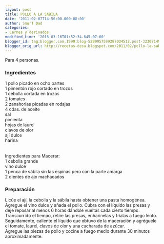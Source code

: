 ```yaml
---
layout: post
title: POLLO A LA SÁBILA
date: '2011-02-07T14:56:00.000-08:00'
author: Smurf Dad
categories:
- Carnes y derivados
modified_time: '2016-03-16T01:52:34.645-07:00'
blogger_id: tag:blogger.com,1999:blog-5299957599287034512.post-323071498524799204
blogger_orig_url: http://recetas-desa.blogspot.com/2011/02/pollo-la-sabila.html
---
```


Para 4 personas.<br /><h3>Ingredientes</h3>1 pollo picado en ocho partes<br />1 pimentón rojo cortado en trozos<br />1 cebolla cortada en trozos<br />2 tomates<br />2 zanahorias picadas en rodajas<br />4 cdas. de aceite<br />sal<br />pimienta<br />hojas de laurel<br />clavos de olor<br />ají dulce<br />harina<br /><br /><br />Ingredientes para Macerar:<br />1 cebolla grande<br />vino dulce<br />1 penca de sábila sin las espinas pero con la parte amarga<br />2 dientes de ajo machacados<br /><h3>Preparación</h3>Licúe el ají, la cebolla y la sábila hasta obtener una pasta homogénea. Agregue el vino dulce y añada el pollo. Cubra con el líquido las presas y deje reposar al menos 6 horas dándole vueltas cada cierto tiempo.<br />Transcurrido el tiempo, retire las presas, enharínelas y fríalas a fuego lento.<br />Seguidamente, caliente el líquido que obtuvo de la maceración y agréguele el tomate, laurel, clavos de olor y una cucharada de azúcar.<br />Agregue las piezas de pollo y cocine a fuego medio durante 30 minutos aproximadamente.